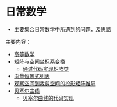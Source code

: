 # 日常数学
  * 主要集合日常数学中所遇到的问题，及思路

主要内容：

  * [高等数学](./advanced_mathematics/README.md)
  * [矩阵与空间坐标系变换](./matrix_and_scs_transformation/README.md)
    * [通过代码实现矩阵类](./matrix_and_scs_transformation/matrix_py_impl.md)
  * [向量恒等式列表](./vector_identity_list.md)
  * [观察空间到裁剪空间的投影矩阵推导](./model_2_clip_projection_matrix/README.md)
  * [贝塞尔曲线](./bezier_curve/README.md)
    * [贝塞尔曲线的代码实现](./bezier_curve/bezier_curve_code_impl.md)
